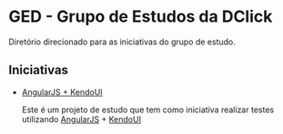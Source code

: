 # GED - Grupo de Estudos da DClick
Diretório direcionado para as iniciativas do grupo de estudo.

## Iniciativas

* [AngularJS + KendoUI](https://github.com/dclick/ged/tree/master/AngularJS%2BKendoUI) 
    
    Este é um projeto de estudo que tem como iniciativa realizar testes 
    utilizando [AngularJS](http://angularjs.org/) + [KendoUI](http://www.kendoui.com)



